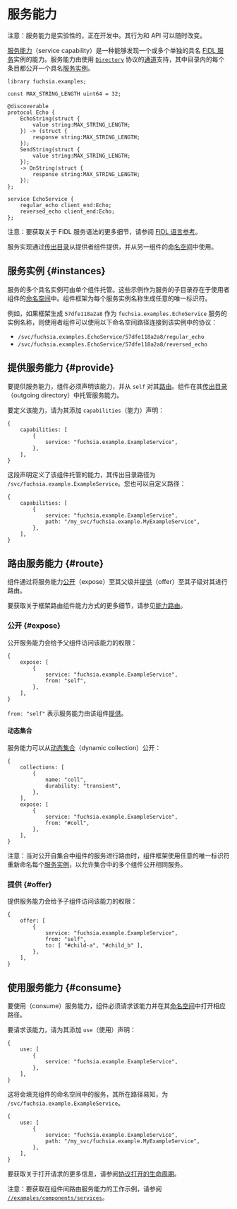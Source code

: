 <!--
# Service capabilities
 -->
# 服务能力

<!--
Caution: service capabilities are experimental and in development. Their
behavior and APIs could change at any time.
 -->
注意：服务能力是实验性的，正在开发中。其行为和 API 可以随时改变。

<!--
A [service capability][glossary.service-capability] is a capability that
enables discovery of one or more individually named
[FIDL service][glossary.service] instances. Service capabilities are backed by
a [glossary.channel] that speaks the [`Directory`][directory.fidl] protocol,
where each entry in the directory exposes a named [service instance](#instances).
 -->
[服务能力][glossary.service-capability]（service capability）是一种能够发现一个或多个单独的具名 [FIDL 服务][glossary.service]实例的能力。服务能力由使用 [`Directory`][directory.fidl] 协议的[通道][glossary.channel]支持，其中目录内的每个条目都公开一个具名[服务实例](#instances)。

```fidl
library fuchsia.examples;

const MAX_STRING_LENGTH uint64 = 32;

@discoverable
protocol Echo {
    EchoString(struct {
        value string:MAX_STRING_LENGTH;
    }) -> (struct {
        response string:MAX_STRING_LENGTH;
    });
    SendString(struct {
        value string:MAX_STRING_LENGTH;
    });
    -> OnString(struct {
        response string:MAX_STRING_LENGTH;
    });
};

service EchoService {
    regular_echo client_end:Echo;
    reversed_echo client_end:Echo;
};
```

<!--
Note: For more details on FIDL service syntax, see the
[FIDL language reference][fidl-reference].
 -->
注意：要获取关于 FIDL 服务语法的更多细节，请参阅 [FIDL 语言参考][fidl-reference]。

<!--
Service implementations are served from provider components using the
[outgoing directory][glossary.outgoing-directory] and consumed from another
component's [namespace][glossary.namespace].
 -->
服务实现通过[传出目录][glossary.outgoing-directory]从提供者组件提供，并从另一组件的[命名空间][glossary.namespace]中使用。

<!--
## Service instances {#instances}
 -->
## 服务实例 {#instances}

<!--
Multiple named instances of a service can be hosted by a single component.
These are present in the [namespace][glossary.namespace] of the consuming
component as subdirectories of the service.
The component framework generates an arbitrary, unique identifier for each
service instance name.
 -->
服务的多个具名实例可由单个组件托管。这些示例作为服务的子目录存在于使用者组件的[命名空间][glossary.namespace]中。组件框架为每个服务实例名称生成任意的唯一标识符。

<!--
For example, if the framework generates `57dfe118a2a8` as the instance name of
the `fuchsia.examples.EchoService` service, a consuming component could connect
to the protocols in that instance using the following namespace paths:
 -->
例如，如果框架生成 `57dfe118a2a8` 作为 `fuchsia.examples.EchoService` 服务的实例名称，则使用者组件可以使用以下命名空间路径连接到该实例中的协议：

- `/svc/fuchsia.examples.EchoService/57dfe118a2a8/regular_echo`
- `/svc/fuchsia.examples.EchoService/57dfe118a2a8/reversed_echo`

<!--
## Providing service capabilities {#provide}
 -->
## 提供服务能力 {#provide}

<!--
To provide a service capability, a component must declare the capability and
[route](#route) it from `self`. The component hosts the service capability in
its [outgoing directory][glossary.outgoing-directory].
 -->
要提供服务能力，组件必须声明该能力，并从 `self` 对其[路由](#route)。组件在其[传出目录][glossary.outgoing-directory]（outgoing directory）中托管服务能力。

<!--
To define the capability, add a `capabilities` declaration for it:
 -->
要定义该能力，请为其添加 `capabilities`（能力）声明：

```json5
{
    capabilities: [
        {
            service: "fuchsia.example.ExampleService",
        },
    ],
}
```

<!--
This defines a capability hosted by this component whose outgoing directory path
is `/svc/fuchsia.example.ExampleService`. You can also customize the path:
 -->
这段声明定义了该组件托管的能力，其传出目录路径为 `/svc/fuchsia.example.ExampleService`。您也可以自定义路径：

```json5
{
    capabilities: [
        {
            service: "fuchsia.example.ExampleService",
            path: "/my_svc/fuchsia.example.MyExampleService",
        },
    ],
}
```

<!--
## Routing service capabilities {#route}
 -->
## 路由服务能力 {#route}

<!--
Components route service capabilities by [exposing](#expose) them to their
parent and [offering](#offer) them to their children.
 -->
组件通过将服务能力[公开](#expose)（expose）至其父级并[提供](#offer)（offer）至其子级对其进行路由。

<!--
For more details on how the framework routes component capabilities,
see [capability routing][capability-routing].
 -->
要获取关于框架路由组件能力方式的更多细节，请参见[能力路由][capability-routing]。

<!--
### Exposing {#expose}
 -->
### 公开 {#expose}

<!--
Exposing a service capability gives the component's parent access to that
capability:
 -->
公开服务能力会给予父组件访问该能力的权限：

```json5
{
    expose: [
        {
            service: "fuchsia.example.ExampleService",
            from: "self",
        },
    ],
}
```

<!--
The `from: "self"` directive means that the service capability is
[provided](#provide) by this component.
 -->
`from: "self"` 表示服务能力由该组件[提供](#provide)。

<!--
#### Dynamic collections
 -->
#### 动态集合

<!--
A service capability can be exposed from a [dynamic collection][collection]:
 -->
服务能力可以从[动态集合][collection]（dynamic collection）公开：

```json5
{
    collections: [
        {
            name: "coll",
            durability: "transient",
        },
    ],
    expose: [
        {
            service: "fuchsia.example.ExampleService",
            from: "#coll",
        },
    ],
}
```

<!--
Note: When routing services exposed from components in the collection, the
component framework renames each [service instance](#instances) with an
arbitrary, unique identifier to allow multiple components in the collection to
expose the same service.
 -->
注意：当对公开自集合中组件的服务进行路由时，组件框架使用任意的唯一标识符重新命名每个[服务实例](#instances)，以允许集合中的多个组件公开相同服务。

<!--
### Offering {#offer}
 -->
### 提供 {#offer}

<!--
Offering a service capability gives a child component access to that
capability:
 -->
提供服务能力会给予子组件访问该能力的权限：

```json5
{
    offer: [
        {
            service: "fuchsia.example.ExampleService",
            from: "self",
            to: [ "#child-a", "#child_b" ],
        },
    ],
}
```

<!--
## Consuming service capabilities {#consume}
 -->
## 使用服务能力 {#consume}

<!--
To consume a service capability, the component must request the capability and
open the corresponding path in its [namespace][glossary.namespace].
 -->
要使用（consume）服务能力，组件必须请求该能力并在其[命名空间][glossary.namespace]中打开相应路径。

<!--
To request the capability, add a `use` declaration for it:
 -->
要请求该能力，请为其添加 `use`（使用）声明：

```json5
{
    use: [
        {
            service: "fuchsia.example.ExampleService",
        },
    ],
}
```

<!--
This populates the service in the component's namespace at the well-known path
`/svc/fuchsia.example.ExampleService`. You can also customize the path:
 -->
这将会填充组件的命名空间中的服务，其所在路径易知，为 `/svc/fuchsia.example.ExampleService`。

```json5
{
    use: [
        {
            service: "fuchsia.example.ExampleService",
            path: "/my_svc/fuchsia.example.MyExampleService",
        },
    ],
}
```

<!--
For more information about the open request, see
[life of a protocol open][life-of-a-protocol-open].
 -->
要获取关于打开请求的更多信息，请参阅[协议打开的生命周期][life-of-a-protocol-open]。

<!--
Note: For a working example of routing a service capability between components,
see [`//examples/components/services`][routing-example].
 -->
注意：要获取在组件间路由服务能力的工作示例，请参阅 [`//examples/components/services`][routing-example]。

[glossary.channel]: /glossary/README.md#channel
[glossary.namespace]: /glossary/README.md#namespace
[glossary.outgoing-directory]: /glossary/README.md#outgoing-directory
[glossary.protocol]: /glossary/README.md#protocol
[glossary.service]: /glossary/README.md#service
[glossary.service-capability]: /glossary/README.md#service-capability
[capability-routing]: /concepts/components/v2/capabilities/README.md#routing
[collection]: /concepts/components/v2/realms.md#collections
[fidl-reference]: /reference/fidl/language/language.md
[life-of-a-protocol-open]: /concepts/components/v2/capabilities/life_of_a_protocol_open.md
[directory.fidl]: https://fuchsia.dev/reference/fidl/fuchsia.io#Directory
[realm.fidl]: https://fuchsia.dev/reference/fidl/fuchsia.sys2#Realm
[routing-example]: /examples/components/services
